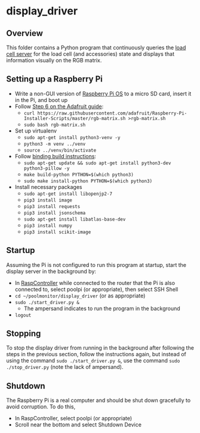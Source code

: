 # display_driver
## Overview
This folder contains a Python program that continuously queries the
[load cell server](../load_cell_server_esp8266) for the load cell (and
accessories) state and displays that information visually on the RGB matrix.

## Setting up a Raspberry Pi
* Write a non-GUI version of
[Raspberry Pi OS](https://www.raspberrypi.org/documentation/installation/installing-images/)
to a micro SD card, insert it in the Pi, and boot up
* Follow [Step 6 on the Adafruit guide](https://learn.adafruit.com/adafruit-rgb-matrix-bonnet-for-raspberry-pi/driving-matrices#step-6-log-into-your-pi-to-install-and-run-software-1745233-16):
  * `curl https://raw.githubusercontent.com/adafruit/Raspberry-Pi-Installer-Scripts/master/rgb-matrix.sh >rgb-matrix.sh`
  * `sudo bash rgb-matrix.sh`
* Set up virtualenv
  * `sudo apt-get install python3-venv -y`
  * `python3 -m venv ../venv`
  * `source ../venv/bin/activate`
* Follow [binding build instructions](https://github.com/hzeller/rpi-rgb-led-matrix/tree/master/bindings/python):
  * `sudo apt-get update && sudo apt-get install python3-dev python3-pillow -y`
  * `make build-python PYTHON=$(which python3)`
  * `sudo make install-python PYTHON=$(which python3)`
* Install necessary packages
  * `sudo apt-get install libopenjp2-7`
  * `pip3 install image`
  * `pip3 install requests`
  * `pip3 install jsonschema`
  * `sudo apt-get install libatlas-base-dev`
  * `pip3 install numpy`
  * `pip3 install scikit-image`

## Startup
Assuming the Pi is not configured to run this program at startup, start the
display server in the background by:
* In
[RaspController](https://play.google.com/store/apps/details?id=it.Ettore.raspcontroller)
while connected to the router that the Pi is also connected to, select poolpi
(or appropriate), then select SSH Shell
* `cd ~/poolmonitor/display_driver` (or as appropriate)
* `sudo ./start_driver.py &`
  * The ampersand indicates to run the program in the background
* `logout`

## Stopping
To stop the display driver from running in the background after following the
steps in the previous section, follow the instructions again, but instead of
using the command `sudo ./start_driver.py &`, use the command
`sudo ./stop_driver.py` (note the lack of ampersand).

## Shutdown
The Raspberry Pi is a real computer and should be shut down gracefully to avoid
corruption.  To do this,
* In RaspController, select poolpi (or appropriate)
* Scroll near the bottom and select Shutdown Device
